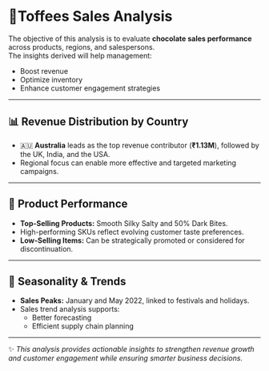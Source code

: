 #  🧸Toffees Sales Analysis  

The objective of this analysis is to evaluate **chocolate sales performance** across products, regions, and salespersons.  
The insights derived will help management:  
- Boost revenue  
- Optimize inventory  
- Enhance customer engagement strategies  

---

## 📊 Revenue Distribution by Country  
- 🇦🇺 **Australia** leads as the top revenue contributor (**₹1.13M**), followed by the UK, India, and the USA.  
- Regional focus can enable more effective and targeted marketing campaigns.  

---

## 🛒 Product Performance  
- **Top-Selling Products:** Smooth Silky Salty and 50% Dark Bites.  
- High-performing SKUs reflect evolving customer taste preferences.  
- **Low-Selling Items:** Can be strategically promoted or considered for discontinuation.  

---

## 📅 Seasonality & Trends  
- **Sales Peaks:** January and May 2022, linked to festivals and holidays.  
- Sales trend analysis supports:  
  - Better forecasting  
  - Efficient supply chain planning  

---

✨ *This analysis provides actionable insights to strengthen revenue growth and customer engagement while ensuring smarter business decisions.*
